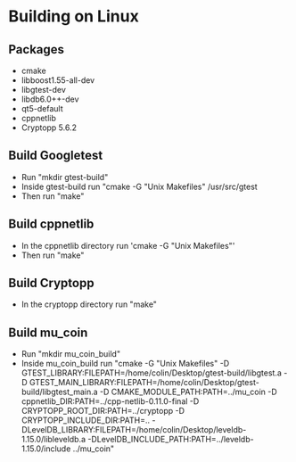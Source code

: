 # Building on Linux

## Packages
* cmake
* libboost1.55-all-dev
* libgtest-dev
* libdb6.0++-dev
* qt5-default
* cppnetlib
* Cryptopp 5.6.2

## Build Googletest
* Run "mkdir gtest-build"
* Inside gtest-build run "cmake -G "Unix Makefiles" /usr/src/gtest
* Then run "make"

## Build cppnetlib
* In the cppnetlib directory run 'cmake -G "Unix Makefiles"'
* Then run "make"

## Build Cryptopp
* In the cryptopp directory run "make"

## Build mu_coin
* Run "mkdir mu_coin_build"
* Inside mu_coin_build run "cmake -G "Unix Makefiles" -D GTEST_LIBRARY:FILEPATH=/home/colin/Desktop/gtest-build/libgtest.a -D GTEST_MAIN_LIBRARY:FILEPATH=/home/colin/Desktop/gtest-build/libgtest_main.a -D CMAKE_MODULE_PATH:PATH=../mu_coin -D cppnetlib_DIR:PATH=../cpp-netlib-0.11.0-final -D CRYPTOPP_ROOT_DIR:PATH=../cryptopp -D CRYPTOPP_INCLUDE_DIR:PATH=.. -DLevelDB_LIBRARY:FILEPATH=/home/colin/Desktop/leveldb-1.15.0/libleveldb.a -DLevelDB_INCLUDE_PATH:PATH=../leveldb-1.15.0/include ../mu_coin"
